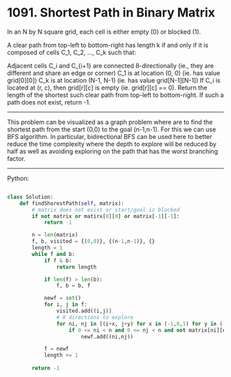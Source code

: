 # 1091. Shortest Path in Binary Matrix

In an N by N square grid, each cell is either empty (0) or blocked (1).

A clear path from top-left to bottom-right has length k if and only if it is
composed of cells C\_1, C\_2, ..., C\_k such that:

Adjacent cells C\_i and C\_{i+1} are connected 8-directionally (ie., they are
different and share an edge or corner)
C\_1 is at location (0, 0) (ie. has value grid[0][0])
C\_k is at location (N-1, N-1) (ie. has value grid[N-1][N-1])
If C\_i is located at (r, c), then grid[r][c] is empty (ie. grid[r][c] == 0).
Return the length of the shortest such clear path from top-left to
bottom-right.  If such a path does not exist, return -1.

---

This problem can be visualized as a graph problem where are to find the
shortest path from the start (0,0) to the goal (n-1,n-1). For this we can use
BFS algorithm. In particular, bidirectional BFS can be used here to better
reduce the time complexity where the depth to explore will be reduced by half
as well as avoiding exploring on the path that has the worst branching factor.

---

Python:

```python

class Solution:
    def findShorestPath(self, matrix):
        # matrix does not exist or start/goal is blocked
        if not matrix or matirx[0][0] or matrix[-1][-1]:
            return -1

        n = len(matrix)
        f, b, visited = {(0,0)}, {(n-1,n-1)}, {}
        length = 1
        while f and b:
            if f & b:
                return length

            if len(f) > len(b):
                f, b = b, f

            newf = set()
            for i, j in f:
                visited.add((i,j))
                # 8 directions to explore
                for ni, nj in [(i+x, j+y) for x in (-1,0,1) for y in (-1,0,1)]:
                    if 0 <= ni < n and 0 <= nj < n and not matrix[ni][nj] and not (ni,nj) in visited:
                        newf.add((ni,nj))

            f = newf
            length += 1
        
        return -1
```
